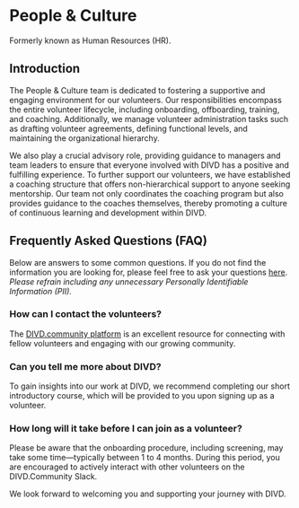 # People & Culture
Formerly known as Human Resources (HR).

## Introduction
The People & Culture team is dedicated to fostering a supportive and engaging environment for our volunteers. Our responsibilities encompass the entire volunteer lifecycle, including onboarding, offboarding, training, and coaching. Additionally, we manage volunteer administration tasks such as drafting volunteer agreements, defining functional levels, and maintaining the organizational hierarchy.

We also play a crucial advisory role, providing guidance to managers and team leaders to ensure that everyone involved with DIVD has a positive and fulfilling experience. To further support our volunteers, we have established a coaching structure that offers non-hierarchical support to anyone seeking mentorship. Our team not only coordinates the coaching program but also provides guidance to the coaches themselves, thereby promoting a culture of continuous learning and development within DIVD.

## Frequently Asked Questions (FAQ)
Below are answers to some common questions. If you do not find the information you are looking for, please feel free to ask your questions [here](https://www.divd.nl/contact/). _Please refrain including any unnecessary Personally Identifiable Information (PII)._

### How can I contact the volunteers?
The [DIVD.community platform](https://DIVD.community) is an excellent resource for connecting with fellow volunteers and engaging with our growing community.

### Can you tell me more about DIVD?
To gain insights into our work at DIVD, we recommend completing our short introductory course, which will be provided to you upon signing up as a volunteer.

### How long will it take before I can join as a volunteer?
Please be aware that the onboarding procedure, including screening, may take some time—typically between 1 to 4 months. During this period, you are encouraged to actively interact with other volunteers on the DIVD.Community Slack.

We look forward to welcoming you and supporting your journey with DIVD.
